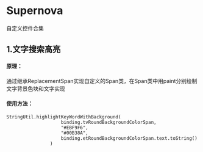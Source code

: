 # Supernova
自定义控件合集

## 1.文字搜索高亮
#### 原理：
通过继承ReplacementSpan实现自定义的Span类，在Span类中用paint分别绘制文字背景色块和文字实现<br>
#### 使用方法：
```
StringUtil.highlightKeyWordWithBackground(
                    binding.tvRoundBackgroundColorSpan,
                    "#EBF9F6",
                    "#00B38A",
                    binding.etRoundBackgroundColorSpan.text.toString()
                )
```
